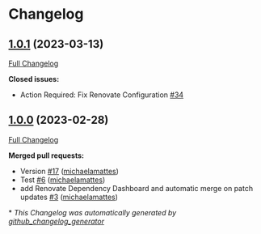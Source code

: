 # Changelog

## [1.0.1](https://github.com/T-Systems-MMS/terraform-azurerm-container/tree/1.0.1) (2023-03-13)

[Full Changelog](https://github.com/T-Systems-MMS/terraform-azurerm-container/compare/1.0.0...1.0.1)

**Closed issues:**

- Action Required: Fix Renovate Configuration [\#34](https://github.com/T-Systems-MMS/terraform-azurerm-container/issues/34)

## [1.0.0](https://github.com/T-Systems-MMS/terraform-azurerm-container/tree/1.0.0) (2023-02-28)

[Full Changelog](https://github.com/T-Systems-MMS/terraform-azurerm-container/compare/84d737c3af7f58cd1db5fc76f3752ead69af7866...1.0.0)

**Merged pull requests:**

- Version [\#17](https://github.com/T-Systems-MMS/terraform-azurerm-container/pull/17) ([michaelamattes](https://github.com/michaelamattes))
- Test [\#6](https://github.com/T-Systems-MMS/terraform-azurerm-container/pull/6) ([michaelamattes](https://github.com/michaelamattes))
- add Renovate Dependency Dashboard and automatic merge on patch updates [\#3](https://github.com/T-Systems-MMS/terraform-azurerm-container/pull/3) ([michaelamattes](https://github.com/michaelamattes))



\* *This Changelog was automatically generated by [github_changelog_generator](https://github.com/github-changelog-generator/github-changelog-generator)*
